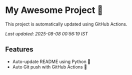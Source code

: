 # My Awesome Project 🚀

This project is automatically updated using GitHub Actions.

_Last updated: 2025-08-08 00:56:19 IST_

## Features
- Auto-update README using Python 🐍
- Auto Git push with GitHub Actions 🤖
